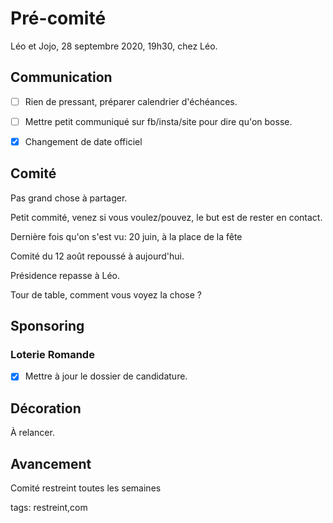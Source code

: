 # Pré-comité

Léo et Jojo, 28 septembre 2020, 19h30, chez Léo.

## Communication

- [ ] Rien de pressant, préparer calendrier d'échéances.

- [ ] Mettre petit communiqué sur fb/insta/site pour dire qu'on bosse.

- [x] Changement de date officiel

## Comité

Pas grand chose à partager.

Petit commité, venez si vous voulez/pouvez, le but est de rester en contact.

Dernière fois qu'on s'est vu: 20 juin, à la place de la fête

Comité du 12 août repoussé à aujourd'hui.

Présidence repasse à Léo.

Tour de table, comment vous voyez la chose ?

## Sponsoring

### Loterie Romande

- [x] Mettre à jour le dossier de candidature.

## Décoration

À relancer.

## Avancement

Comité restreint toutes les semaines




tags: restreint,com
